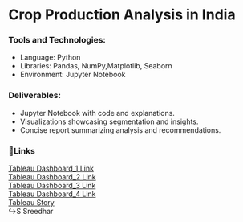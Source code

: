 # Crop Production Analysis in India
<h3>Tools and Technologies:</h3>
<ul>
<li>Language: Python
<li>Libraries: Pandas, NumPy,Matplotlib, Seaborn
<li>Environment: Jupyter Notebook
</ul>
<h3>Deliverables:</h3>
<ul>
<li>Jupyter Notebook with code and explanations.
<li>Visualizations showcasing segmentation and insights.
<li>Concise report summarizing analysis and recommendations.
</ul>
<h3>🔗Links</h3>
<a href=https://public.tableau.com/app/profile/s.sreedhar/viz/crop_prod_db1/Dashboard1>Tableau Dashboard_1 Link</a><br>
<a href=https://public.tableau.com/app/profile/s.sreedhar/viz/crop_prod_db2/Dashboard2>Tableau Dashboard_2 Link</a><br>
<a href=https://public.tableau.com/app/profile/s.sreedhar/viz/crop_prod_db3/Dashboard3>Tableau Dashboard_3 Link</a><br>
<a href=https://public.tableau.com/app/profile/s.sreedhar/viz/crop_prod_db4/Dashboard4>Tableau Dashboard_4 Link</a><br>
<a href=https://public.tableau.com/app/profile/s.sreedhar/viz/crop_prod_story/Story1>Tableau Story</a>
<br>
↪S Sreedhar
